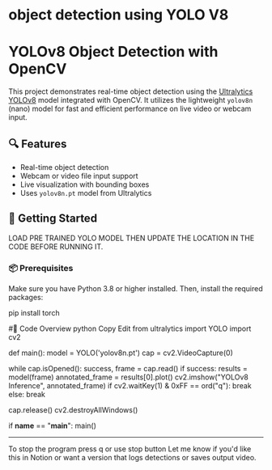 # object detection using YOLO V8
# YOLOv8 Object Detection with OpenCV

This project demonstrates real-time object detection using the [Ultralytics YOLOv8](https://github.com/ultralytics/ultralytics) model integrated with OpenCV. It utilizes the lightweight `yolov8n` (nano) model for fast and efficient performance on live video or webcam input.

## 🔍 Features

- Real-time object detection
- Webcam or video file input support
- Live visualization with bounding boxes
- Uses `yolov8n.pt` model from Ultralytics

## 🚀 Getting Started
LOAD PRE TRAINED YOLO MODEL THEN UPDATE THE LOCATION IN THE CODE BEFORE RUNNING IT.

### 📦 Prerequisites

Make sure you have Python 3.8 or higher installed. Then, install the required packages:

pip install torch


#📄 Code Overview
python
Copy
Edit
from ultralytics import YOLO
import cv2

def main():
    model = YOLO('yolov8n.pt')
    cap = cv2.VideoCapture(0)

   while cap.isOpened():
        success, frame = cap.read()
        if success:
            results = model(frame)
            annotated_frame = results[0].plot()
            cv2.imshow("YOLOv8 Inference", annotated_frame)
            if cv2.waitKey(1) & 0xFF == ord("q"):
                break
        else:
            break

   cap.release()
    cv2.destroyAllWindows()

if __name__ == "__main__":
    main()

---
To stop the program press q or use stop button
Let me know if you'd like this in Notion or want a version that logs detections or saves output video.

 
